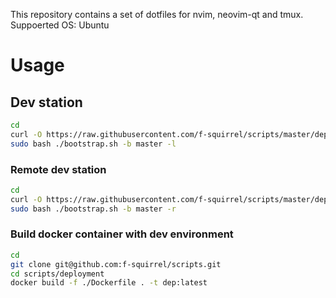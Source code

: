 This repository contains a set of dotfiles for nvim, neovim-qt and tmux.
Suppoerted OS: Ubuntu


# Usage #

## Dev station

```sh
cd
curl -O https://raw.githubusercontent.com/f-squirrel/scripts/master/deployment/bootstrap.sh
sudo bash ./bootstrap.sh -b master -l
```

### Remote dev station

```sh
cd
curl -O https://raw.githubusercontent.com/f-squirrel/scripts/master/deployment/bootstrap.sh
sudo bash ./bootstrap.sh -b master -r
```

### Build docker container with dev environment
```sh
cd
git clone git@github.com:f-squirrel/scripts.git
cd scripts/deployment
docker build -f ./Dockerfile . -t dep:latest
```
